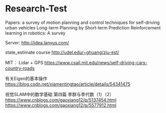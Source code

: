 # Research-Test

Papers:
a survey of motion planning and control techniques for self-driving urban vehicles
Long-term Planning by Short-term Prediction
Reinforcement learning in robotics: A survey

Server:
http://idea.lanyus.com/

state_estimate course
http://udel.edu/~ghuang/zju-est/

MIT： Lidar + GPS
https://www.csail.mit.edu/news/self-driving-cars-country-roads

有关Eigen的基本操作
https://blog.csdn.net/xiamentingtao/article/details/54341475

视觉SLAM中的数学基础 第四篇 李群与李代数（1）（2）
https://www.cnblogs.com/gaoxiang12/p/5137454.html
https://www.cnblogs.com/gaoxiang12/p/5577912.html
